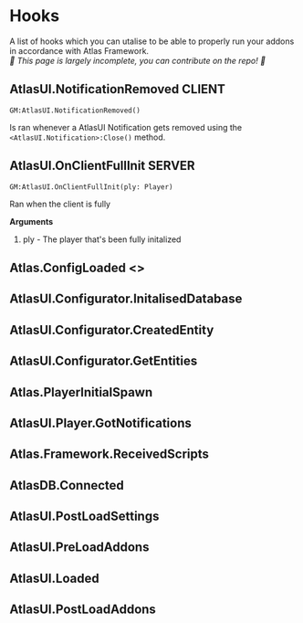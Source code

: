 # Hooks
A list of hooks which you can utalise to be able to properly run your addons in accordance with Atlas Framework.<br>
*🚧 This page is largely incomplete, you can contribute on the repo! 🚧*

## AtlasUI.NotificationRemoved <client>CLIENT</client>

```laux
GM:AtlasUI.NotificationRemoved()
```
Is ran whenever a AtlasUI Notification gets removed using the `<AtlasUI.Notification>:Close()` method.

## AtlasUI.OnClientFullInit <server>SERVER</server>

```laux
GM:AtlasUI.OnClientFullInit(ply: Player)
```

Ran when the client is fully 

**Arguments**
1. ply - The player that's been fully initalized


## Atlas.ConfigLoaded <>
## AtlasUI.Configurator.InitalisedDatabase
## AtlasUI.Configurator.CreatedEntity
## AtlasUI.Configurator.GetEntities
## Atlas.PlayerInitialSpawn
## AtlasUI.Player.GotNotifications
## Atlas.Framework.ReceivedScripts
## AtlasDB.Connected
## AtlasUI.PostLoadSettings
## AtlasUI.PreLoadAddons
## AtlasUI.Loaded
## AtlasUI.PostLoadAddons